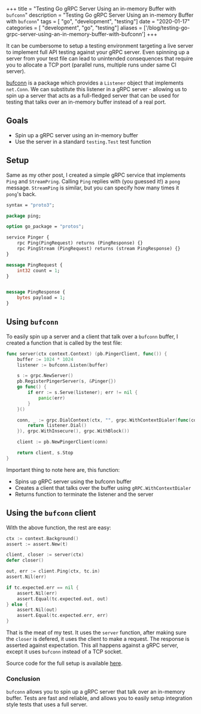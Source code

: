 +++
title = "Testing Go gRPC Server Using an in-memory Buffer with `bufconn`"
description = "Testing Go gRPC Server Using an in-memory Buffer with `bufconn`"
tags = [ "go", "development", "testing"]
date = "2020-01-17"
categories = [ "development", "go", "testing"]
aliases = ['/blog/testing-go-grpc-server-using-an-in-memory-buffer-with-bufconn']
+++

It can be cumbersome to setup a testing environment targeting a live server
to implement full API testing against your gRPC server. Even spinning up a
server from your test file can lead to unintended consequences that require
you to allocate a TCP port (parallel runs, multiple runs under same CI
server).

[bufconn](https://godoc.org/google.golang.org/grpc/test/bufconn) is a package
which provides a `Listener` object that implements `net.Conn`. We can
substitute this listener in a gRPC server - allowing us to spin up a server
that acts as a full-fledged server that can be used for testing that talks
over an in-memory buffer instead of a real port.

## Goals

- Spin up a gRPC server using an in-memory buffer
- Use the server in a standard `testing.Test` test function

## Setup

Same as my other post, I created a simple gRPC service that implements `Ping`
and `StreamPring`. Calling `Ping` replies with (you guessed it!) a
`pong` message. `StreamPing` is similar, but you can specify how many times
it `pong`'s back.

```protobuf
syntax = "proto3";

package ping;

option go_package = "protos";

service Pinger {
    rpc Ping(PingRequest) returns (PingResponse) {}
    rpc PingStream (PingRequest) returns (stream PingResponse) {}
}

message PingRequest {
    int32 count = 1;
}


message PingResponse {
    bytes payload = 1;
}
```

## Using `bufconn`

To easily spin up a server and a client that talk over a `bufconn` buffer,
I created a function that is called by the test file:

```go
func server(ctx context.Context) (pb.PingerClient, func()) {
	buffer := 1024 * 1024
	listener := bufconn.Listen(buffer)

	s := grpc.NewServer()
	pb.RegisterPingerServer(s, &Pinger{})
	go func() {
		if err := s.Serve(listener); err != nil {
			panic(err)
		}
	}()

	conn, _ := grpc.DialContext(ctx, "", grpc.WithContextDialer(func(context.Context, string) (net.Conn, error) {
		return listener.Dial()
	}), grpc.WithInsecure(), grpc.WithBlock())

	client := pb.NewPingerClient(conn)

	return client, s.Stop
}
```

Important thing to note here are, this function:

- Spins up gRPC server using the bufconn buffer
- Creates a client that talks over the buffer using `gRPC.WithContextDialer`
- Returns function to terminate the listener and the server

## Using the `bufconn` client

With the above function, the rest are easy:

```go
ctx := context.Background()
assert := assert.New(t)

client, closer := server(ctx)
defer closer()

out, err := client.Ping(ctx, tc.in)
assert.Nil(err)

if tc.expected.err == nil {
    assert.Nil(err)
    assert.Equal(tc.expected.out, out)
} else {
    assert.Nil(out)
    assert.Equal(tc.expected.err, err)
}
```

That is the meat of my test. It uses the `server` function, after making sure
the `closer` is defered, it uses the client to make a request. The response
is asserted against expectation. This all happens against a gRPC server,
except it uses `bufconn` instead of a TCP socket.

Source code for the full setup is available
[here](https://github.com/davidharrigan/bufconn-test).

### Conclusion

`bufconn` allows you to spin up a gRPC server that talk over an in-memory
buffer. Tests are fast and reliable, and allows you to easily setup
integration style tests that uses a full server.
